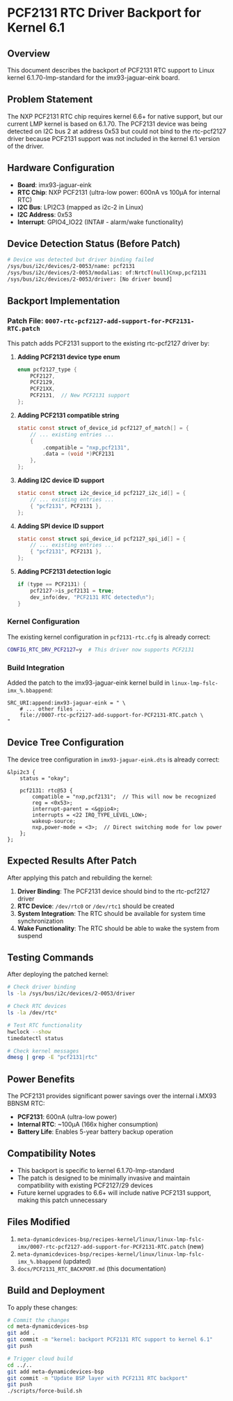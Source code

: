 # PCF2131 RTC Driver Backport for Kernel 6.1

## Overview
This document describes the backport of PCF2131 RTC support to Linux kernel 6.1.70-lmp-standard for the imx93-jaguar-eink board.

## Problem Statement
The NXP PCF2131 RTC chip requires kernel 6.6+ for native support, but our current LMP kernel is based on 6.1.70. The PCF2131 device was being detected on I2C bus 2 at address 0x53 but could not bind to the rtc-pcf2127 driver because PCF2131 support was not included in the kernel 6.1 version of the driver.

## Hardware Configuration
- **Board**: imx93-jaguar-eink
- **RTC Chip**: NXP PCF2131 (ultra-low power: 600nA vs 100µA for internal RTC)
- **I2C Bus**: LPI2C3 (mapped as i2c-2 in Linux)
- **I2C Address**: 0x53
- **Interrupt**: GPIO4_IO22 (INTA# - alarm/wake functionality)

## Device Detection Status (Before Patch)
```bash
# Device was detected but driver binding failed
/sys/bus/i2c/devices/2-0053/name: pcf2131
/sys/bus/i2c/devices/2-0053/modalias: of:NrtcT(null)Cnxp,pcf2131
/sys/bus/i2c/devices/2-0053/driver: [No driver bound]
```

## Backport Implementation

### Patch File: `0007-rtc-pcf2127-add-support-for-PCF2131-RTC.patch`
This patch adds PCF2131 support to the existing rtc-pcf2127 driver by:

1. **Adding PCF2131 device type enum**
   ```c
   enum pcf2127_type {
       PCF2127,
       PCF2129,
       PCF21XX,
       PCF2131,  // New PCF2131 support
   };
   ```

2. **Adding PCF2131 compatible string**
   ```c
   static const struct of_device_id pcf2127_of_match[] = {
       // ... existing entries ...
       {
           .compatible = "nxp,pcf2131",
           .data = (void *)PCF2131
       },
   };
   ```

3. **Adding I2C device ID support**
   ```c
   static const struct i2c_device_id pcf2127_i2c_id[] = {
       // ... existing entries ...
       { "pcf2131", PCF2131 },
   };
   ```

4. **Adding SPI device ID support**
   ```c
   static const struct spi_device_id pcf2127_spi_id[] = {
       // ... existing entries ...
       { "pcf2131", PCF2131 },
   };
   ```

5. **Adding PCF2131 detection logic**
   ```c
   if (type == PCF2131) {
       pcf2127->is_pcf2131 = true;
       dev_info(dev, "PCF2131 RTC detected\n");
   }
   ```

### Kernel Configuration
The existing kernel configuration in `pcf2131-rtc.cfg` is already correct:
```bash
CONFIG_RTC_DRV_PCF2127=y  # This driver now supports PCF2131
```

### Build Integration
Added the patch to the imx93-jaguar-eink kernel build in `linux-lmp-fslc-imx_%.bbappend`:
```bitbake
SRC_URI:append:imx93-jaguar-eink = " \
    # ... other files ...
    file://0007-rtc-pcf2127-add-support-for-PCF2131-RTC.patch \
"
```

## Device Tree Configuration
The device tree configuration in `imx93-jaguar-eink.dts` is already correct:
```dts
&lpi2c3 {
    status = "okay";
    
    pcf2131: rtc@53 {
        compatible = "nxp,pcf2131";  // This will now be recognized
        reg = <0x53>;
        interrupt-parent = <&gpio4>;
        interrupts = <22 IRQ_TYPE_LEVEL_LOW>;
        wakeup-source;
        nxp,power-mode = <3>;  // Direct switching mode for low power
    };
};
```

## Expected Results After Patch
After applying this patch and rebuilding the kernel:

1. **Driver Binding**: The PCF2131 device should bind to the rtc-pcf2127 driver
2. **RTC Device**: `/dev/rtc0` or `/dev/rtc1` should be created
3. **System Integration**: The RTC should be available for system time synchronization
4. **Wake Functionality**: The RTC should be able to wake the system from suspend

## Testing Commands
After deploying the patched kernel:
```bash
# Check driver binding
ls -la /sys/bus/i2c/devices/2-0053/driver

# Check RTC devices
ls -la /dev/rtc*

# Test RTC functionality
hwclock --show
timedatectl status

# Check kernel messages
dmesg | grep -E "pcf2131|rtc"
```

## Power Benefits
The PCF2131 provides significant power savings over the internal i.MX93 BBNSM RTC:
- **PCF2131**: 600nA (ultra-low power)
- **Internal RTC**: ~100µA (166x higher consumption)
- **Battery Life**: Enables 5-year battery backup operation

## Compatibility Notes
- This backport is specific to kernel 6.1.70-lmp-standard
- The patch is designed to be minimally invasive and maintain compatibility with existing PCF2127/29 devices
- Future kernel upgrades to 6.6+ will include native PCF2131 support, making this patch unnecessary

## Files Modified
1. `meta-dynamicdevices-bsp/recipes-kernel/linux/linux-lmp-fslc-imx/0007-rtc-pcf2127-add-support-for-PCF2131-RTC.patch` (new)
2. `meta-dynamicdevices-bsp/recipes-kernel/linux/linux-lmp-fslc-imx_%.bbappend` (updated)
3. `docs/PCF2131_RTC_BACKPORT.md` (this documentation)

## Build and Deployment
To apply these changes:
```bash
# Commit the changes
cd meta-dynamicdevices-bsp
git add .
git commit -m "kernel: backport PCF2131 RTC support to kernel 6.1"
git push

# Trigger cloud build
cd ../..
git add meta-dynamicdevices-bsp
git commit -m "Update BSP layer with PCF2131 RTC backport"
git push
./scripts/force-build.sh
```
